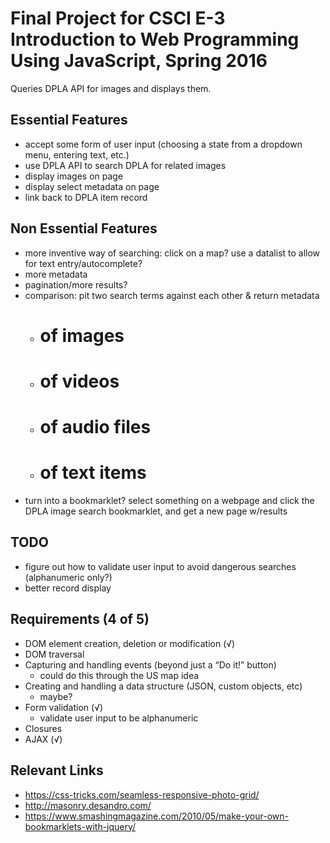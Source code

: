 # Final Project for CSCI E-3 Introduction to Web Programming Using JavaScript, Spring 2016

Queries DPLA API for images and displays them.

## Essential Features
- accept some form of user input (choosing a state from a dropdown menu, entering text, etc.)
- use DPLA API to search DPLA for related images
- display images on page
- display select metadata on page
- link back to DPLA item record

## Non Essential Features
- more inventive way of searching: click on a map? use a datalist to allow for text entry/autocomplete?
- more metadata
- pagination/more results?
- comparison: pit two search terms against each other & return metadata
	- # of images
	- # of videos
	- # of audio files
	- # of text items
- turn into a bookmarklet? select something on a webpage and click the DPLA image search bookmarklet, and get a new page w/results 

## TODO
- figure out how to validate user input to avoid dangerous searches (alphanumeric only?)
- better record display

## Requirements (4 of 5)
- DOM element creation, deletion or modification (√)
- DOM traversal
- Capturing and handling events (beyond just a “Do it!” button)
	- could do this through the US map idea
- Creating and handling a data structure (JSON, custom objects, etc)
	- maybe? 
- Form validation (√)
	- validate user input to be alphanumeric
- Closures
- AJAX (√)

## Relevant Links
- https://css-tricks.com/seamless-responsive-photo-grid/
- http://masonry.desandro.com/
- https://www.smashingmagazine.com/2010/05/make-your-own-bookmarklets-with-jquery/